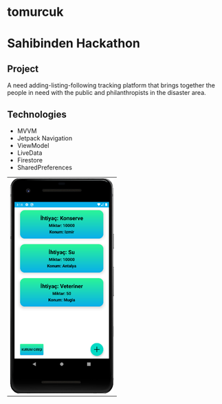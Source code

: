 # tomurcuk
# Sahibinden Hackathon 

## Project

A need adding-listing-following tracking platform that brings together the people in need with the public and philanthropists in the disaster area.

## Technologies

- MVVM
- Jetpack Navigation
- ViewModel
- LiveData
- Firestore
- SharedPreferences


<table>
  <tr>
    <td><img src="https://github.com/talhadengiz/tomurcuk/blob/master/Screenshot_2.png" height="500px"/></td>
  </tr>
</table>

